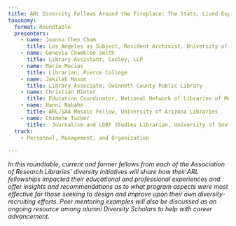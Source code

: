 ```yaml
---
title: ARL Diversity Fellows Around the Fireplace: The Stats, Lived Experiences, and Lessons Learned
taxonomy:
  format: Roundtable
  presenters: 
    - name: Joanna Chen Cham
	  title: Los Angeles as Subject, Resident Archivist, University of Southern California
	- name: Genevia Chamblee-Smith
	  title: Library Assistant, Cooley, LLP
	- name: Mario Macias
	  title: Librarian, Pierce College
	- name: Jakilah Mason
	  title: Library Associate, Gwinnett County Public Library
	- name: Christian Minter
	  title: Education Coordinator, National Network of Libraries of Medicine, MidContinental Region
	- name: Hanni Nabahe
	  title: ARL/SAA Mosaic Fellow, University of Arizona Libraries
	- name: Chimene Tucker
	  title:  Journalism and LGBT Studies Librarian, University of Southern California
  track:
    - Personnel, Management, and Organization
	
---
```

_In this roundtable, current and former fellows from each of the Association of Research Libraries' diversity 
initiatives will share how their ARL fellowships impacted their educational and professional experiences and offer 
insights and recommendations as to what program aspects were most effective for those seeking to design and improve upon their own diversity-recruiting efforts. Peer mentoring examples will also be discussed as an ongoing resource among alumni Diversity Scholars to help with career advancement._